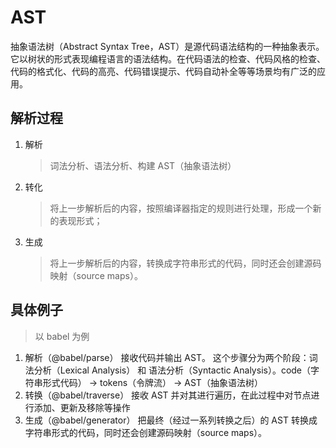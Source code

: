 # AST

抽象语法树（Abstract Syntax Tree，AST）是源代码语法结构的一种抽象表示。它以树状的形式表现编程语言的语法结构。在代码语法的检查、代码风格的检查、代码的格式化、代码的高亮、代码错误提示、代码自动补全等等场景均有广泛的应用。

## 解析过程

1. 解析
   > 词法分析、语法分析、构建 AST（抽象语法树）
2. 转化
   > 将上一步解析后的内容，按照编译器指定的规则进行处理，形成一个新的表现形式；
3. 生成
   > 将上一步解析后的内容，转换成字符串形式的代码，同时还会创建源码映射（source maps）。

## 具体例子

> 以 babel 为例

1. 解析（@babel/parse）
   接收代码并输出 AST。 这个步骤分为两个阶段：词法分析（Lexical Analysis） 和 语法分析（Syntactic Analysis）。code（字符串形式代码） -> tokens（令牌流） -> AST（抽象语法树）
2. 转换（@babel/traverse）
   接收 AST 并对其进行遍历，在此过程中对节点进行添加、更新及移除等操作
3. 生成（@babel/generator）
   把最终（经过一系列转换之后）的 AST 转换成字符串形式的代码，同时还会创建源码映射（source maps）。
